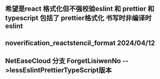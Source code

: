 ##  希望是react 格式化但不强校验eslint 和 prettier 和 typescript  包括了 prettier格式化 书写时非编译时eslint
## noverification_reactstencil_format 2024/04/12  
## NetEaseCloud 分支 ForgetLisiwenNo -->lessEslintPrettierTypeScript版本
